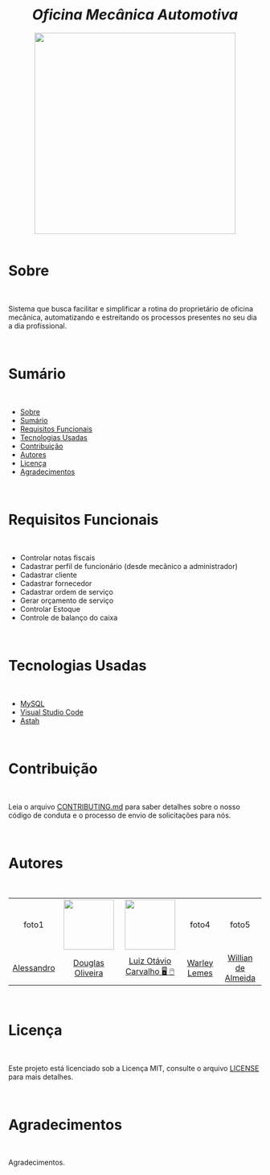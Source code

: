 <div align="center">
  <h1 align="center"> <i>Oficina Mecânica Automotiva</i> </h1>
  <img src="https://user-images.githubusercontent.com/89395176/137013362-6efe22d1-4208-4419-a920-0b6d6445e8e8.gif" width="400px;" height="auto;" alt=""/>
</div>

<br>

<div id="sobre">
  <h1 align="left"> Sobre </h1>
  <br>
  <p text-align="justify;"> 
    Sistema que busca facilitar e simplificar a rotina do proprietário de oficina mecânica, automatizando e estreitando os processos presentes no seu dia a dia profissional.
  </p>
</div>
 
<br>

<div id="sumario">
  <h1 align="left"> Sumário </h1>
  <br>
  <ul>
    <li>
      <a href="#sobre" title="sobre">Sobre</a>
    </li>
    <li>
      <a href="#sumario" title="sumario">Sumário</a>
    </li>
    <li>
      <a href="#reqFunc" title="Requisitos Funcionais">Requisitos Funcionais</a>
    </li>
    <li>
      <a href="#tec" title="Tecnologias Usadas">Tecnologias Usadas</a>
    </li>
    <li>
      <a href="#contribuicao" title="Contribuição">Contribuição</a>
    </li>
    <li>
      <a href="#autores" title="Autores">Autores</a>
    </li>
    <li>
      <a href="#licenca" title="Licença">Licença</a>
    </li>
    <li>
      <a href="#agradec" title="Agradecimentos">Agradecimentos</a>
    </li>
  </ul>
</div>

<br>

<div id="reqFunc">
  <h1 align="left"> Requisitos Funcionais </h1>
  <br>
  <ul>
    <li>
      Controlar notas fiscais
    </li>
    <li>
      Cadastrar perfil de funcionário (desde mecânico a administrador)
    </li>
    <li>
      Cadastrar cliente
    </li>
    <li>
      Cadastrar fornecedor
    </li>
    <li>
      Cadastrar ordem de serviço
    </li>
    <li>
      Gerar orçamento de serviço
    </li>
    <li>
      Controlar Estoque
    </li>
    <li>
      Controle de balanço do caixa
    </li>
  </ul>
</div>

<br>

<div id="tec">
  <h1 align="left"> Tecnologias Usadas </h1>
  <br>
  <ul>
    <li>
      <a href="https://mysql.com" title="mySQL">MySQL</a>
    </li>
    <li>
      <a href="https://code.visualstudio.com" title="VS Code">Visual Studio Code</a>
    </li>
    <li>
      <a href="https://astah.net/downloads/" title="Astah">Astah</a>
    </li>
  </ul>
</div>

<br>

<div id="contribuicao">
  <h1 align="left"> Contribuição </h1>
  <br>
  <p>
    Leia o arquivo <a href="https://github.com/luizottavioc/OficinaMecanica-ModSoftware/blob/main/CONTRIBUTING.md">CONTRIBUTING.md</a> para saber detalhes sobre o nosso código de conduta e o processo de envio de solicitações para nós.
  </p>
</div>

<br>

<div id="autores">
  <h1 align="left"> Autores </h1>
  <br>
  <table>
  <tr align="center">
    <td>
       foto1
    </td>
    <td>
       <img src= "https://user-images.githubusercontent.com/82003438/137406351-4be1adca-12b0-40ba-8974-4b9b385775de.jpeg" alt="" width="100px"; height="100px;"/>
    </td>
    <td>
      <img src="https://user-images.githubusercontent.com/89395176/137017217-28459230-3a76-4c93-8a55-6515ab36fd92.jpg" alt="" width="100px;" height="100px;"/>
    </td>
    <td>
       foto4
    </td>
    <td>
       foto5
    </td>
  </tr>
  <tr align="center">
    <td>
       <a href="" title="Alessandro"> Alessandro </a>
    </td>
    <td>
       <a href="https://github.com/d0ugsss" title="Douglas Oliveira"> Douglas Oliveira </a>
    </td>
    <td>
      <a href="https://github.com/luizottavioc" title="Luiz Otávio"> Luiz Otávio Carvalho 🖥️ 🖱️ </a>
    </td>
    <td>
       <a href="https://github.com/wbalemes" title="Warley Lemes"> Warley Lemes </a>
    </td>
    <td>
       <a href="" title="Willian de Almeida"> Willian de Almeida </a>
    </td>
  </tr>
</table>
</div>

<br>

<div id="licenca">
  <h1 align="left"> Licença </h1>
  <br>
  <p>
    Este projeto está licenciado sob a Licença MIT,  consulte o arquivo <a href="https://github.com/luizottavioc/OficinaMecanica-ModSoftware/blob/main/LICENSE">LICENSE</a> para mais detalhes.
  </p>
</div>

<br>

<div id="agradec">
  <h1 align="left"> Agradecimentos </h1>
  <br>
  <p>
    Agradecimentos.
  </p>
</div>

<br>
<br>
